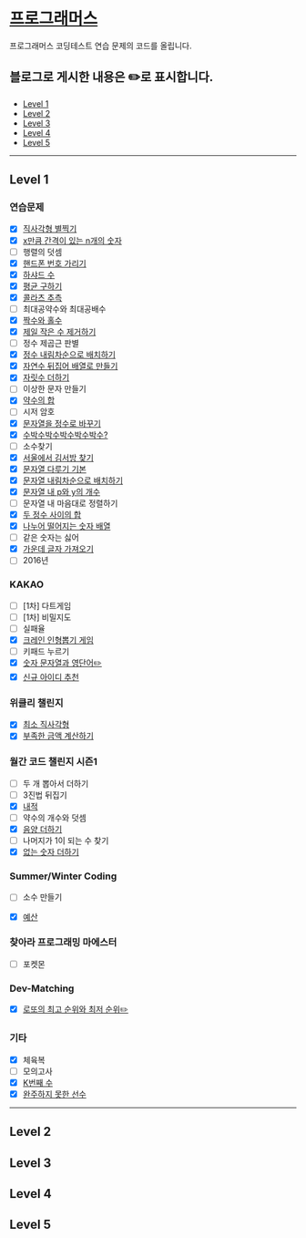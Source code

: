 # [프로그래머스](https://programmers.co.kr)


프로그래머스 코딩테스트 연습 문제의 코드를 올립니다.

블로그로 게시한 내용은 ✏️로 표시합니다.
---
- [Level 1](#level-1)
- [Level 2](#level-2)
- [Level 3](#level-3)
- [Level 4](#level-4)
- [Level 5](#level-5)

---


## Level 1

### 연습문제
- [x] [직사각형 별찍기](https://github.com/JIWON1923/Algorithm/blob/master/Programmers/Level1/makingARectangleStars.py)
- [x] [x만큼 간격이 있는 n개의 숫자](https://github.com/JIWON1923/Algorithm/blob/master/Programmers/Level1/numbersSpacedByX.py)
- [ ] 행렬의 덧셈
- [x] [핸드폰 번호 가리기](https://github.com/JIWON1923/Algorithm/blob/master/Programmers/Level1/hidePhoneNumber.py)
- [x] [하샤드 수](https://github.com/JIWON1923/Algorithm/blob/master/Programmers/Level1/hashardNumber.py)
- [x] [평균 구하기](https://github.com/JIWON1923/Algorithm/blob/master/Programmers/Level1/calculatingTheAvarage.py)
- [x] [콜라츠 추측](https://github.com/JIWON1923/Algorithm/blob/master/Programmers/Level1/guessCollatz.py)
- [ ] 최대공약수와 최대공배수
- [x] [짝수와 홀수](https://github.com/JIWON1923/Algorithm/blob/master/Programmers/Level1/oddAndEven.py)
- [x] [제일 작은 수 제거하기](https://github.com/JIWON1923/Algorithm/blob/master/Programmers/Level1/removeTheSmallestNumber.py)
- [ ] 정수 제곱근 판별
- [x] [정수 내림차순으로 배치하기](https://github.com/JIWON1923/Algorithm/blob/master/Programmers/Level1/sortNumberInDecending.py)
- [x] [자연수 뒤집어 배열로 만들기](https://github.com/JIWON1923/Algorithm/blob/master/Programmers/Level1/flipTheNumberToArray.py)
- [x] [자릿수 더하기](https://github.com/JIWON1923/Algorithm/blob/master/Programmers/Level1/addDigits.py)
- [ ] 이상한 문자 만들기
- [x] [약수의 합](https://github.com/JIWON1923/Algorithm/blob/master/Programmers/Level1/sumOfTheDivisor.py)
- [ ] 시저 암호
- [x] [문자열을 정수로 바꾸기](https://github.com/JIWON1923/Algorithm/blob/master/Programmers/Level1/StringToInteger.py)
- [x] [수박수박수박수박수박수?](https://github.com/JIWON1923/Algorithm/blob/master/Programmers/Level1/수박수박수박수박수박수%3F.py)
- [ ] 소수찾기
- [x] [서울에서 김서방 찾기](https://github.com/JIWON1923/Algorithm/blob/master/Programmers/Level1/findingKimInSeoul.py)
- [x] [문자열 다루기 기본](https://github.com/JIWON1923/Algorithm/blob/master/Programmers/Level1/basicOfHandlingString.py)
- [x] [문자열 내림차순으로 배치하기](https://github.com/JIWON1923/Algorithm/blob/master/Programmers/Level1/sortStringsInDecending.py)
- [x] [문자열 내 p와 y의 개수](https://github.com/JIWON1923/Algorithm/blob/master/Programmers/Level1/theNumberInTheCertainString.py)
- [ ] 문자열 내 마음대로 정렬하기
- [x] [두 정수 사이의 합](https://github.com/JIWON1923/Algorithm/blob/master/Programmers/Level1/theSumBetweenTheTwoInteger.py)
- [x] [나누어 떨어지는 숫자 배열](https://github.com/JIWON1923/Algorithm/blob/master/Programmers/Level1/dividedNumberList.py)
- [ ] 같은 숫자는 싫어
- [x] [가운데 글자 가져오기](https://github.com/JIWON1923/Algorithm/blob/master/Programmers/Level1/bringTheMiddleNumber.py)
- [ ] 2016년

### KAKAO
- [ ] [1차] 다트게임
- [ ] [1차] 비밀지도
- [ ] 실패율
- [x] [크레인 인형뽑기 게임](https://github.com/JIWON1923/Algorithm/blob/master/Programmers/Level1/crewMachineGame.py)
- [ ] 키패드 누르기
- [x] [숫자 문자열과 영단어✏️](https://github.com/JIWON1923/Algorithm/blob/master/Programmers/Level1/numberStringAndWords.py)
- [x] [신규 아이디 추천](https://github.com/JIWON1923/Algorithm/blob/master/Programmers/Level1/IDRecommendation.py)

### 위클리 챌린지
- [x] [최소 직사각형](https://github.com/JIWON1923/Algorithm/blob/master/Programmers/Level1/atLeastARectangle.py)
- [x] [부족한 금액 계산하기](https://github.com/JIWON1923/Algorithm/blob/master/Programmers/Level1/calculatingTheInsufficientAmount.py)

### 월간 코드 챌린지 시즌1
- [ ] 두 개 뽑아서 더하기
- [ ] 3진법 뒤집기
- [x] [내적](https://github.com/JIWON1923/Algorithm/blob/master/Programmers/Level1/innerProduct.py)
- [ ] 약수의 개수와 덧셈
- [x] [음양 더하기](https://github.com/JIWON1923/Algorithm/blob/master/Programmers/Level1/negativeAndPositive.py)
- [ ] 나머지가 1이 되는 수 찾기
- [x] [없는 숫자 더하기](https://github.com/JIWON1923/Algorithm/blob/master/Programmers/Level1/sumOfCertainNumber.py)

### Summer/Winter Coding
- [ ] 소수 만들기 
- [x] [예산](https://github.com/JIWON1923/Algorithm/blob/master/Programmers/Level1/budget.py)


### 찾아라 프로그래밍 마에스터
- [ ] 포켓몬

### Dev-Matching
- [x] [로또의 최고 순위와 최저 순위✏️](https://github.com/JIWON1923/Algorithm/blob/master/Programmers/Level1/lottosRankingPrediction.py)

### 기타
- [x] 체육복
- [ ] 모의고사
- [x] [K번째 수](https://github.com/JIWON1923/Algorithm/blob/master/Programmers/Level1/KthNumber.py)
- [x] [완주하지 못한 선수](https://github.com/JIWON1923/Algorithm/blob/master/Programmers/Level1/finishAMarathon.py)
---

## Level 2


## Level 3



## Level 4



## Level 5
